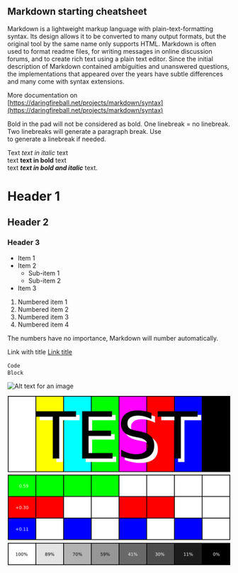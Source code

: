 ## Markdown starting cheatsheet

<!-- This is an HTML comment that won't show in the PDF -->

Markdown is a lightweight markup language with plain-text-formatting syntax. Its design allows it to be converted to many output formats, but the original tool by the same name only supports HTML. Markdown is often used to format readme files, for writing messages in online discussion forums, and to create rich text using a plain text editor. Since the initial description of Markdown contained ambiguities and unanswered questions, the implementations that appeared over the years have subtle differences and many come with syntax extensions. 

More documentation on [https://daringfireball.net/projects/markdown/syntax](https://daringfireball.net/projects/markdown/syntax)

Bold in the pad will not be considered as bold.
One linebreak = no linebreak. Two linebreaks will generate a paragraph break.
Use <br /> to generate a linebreak if needed.

Text *text in italic* text <br />
text **text in bold** text <br />
text ***text in bold and italic*** text.

# Header 1
## Header 2
### Header 3

- Item 1
- Item 2
    - Sub-item 1
    - Sub-item 2
- Item 3

1. Numbered item 1
1. Numbered item 2
1. Numbered item 3
5. Numbered item 4

The numbers have no importance, Markdown will number automatically.


Link with title [Link title](http://example.com/)

    Code
    Block


<!-- Image using a url to an image online -->
![Alt text for an image](https://placekittens.com/500/300)

<!-- Image using a local image -->
![Alt text for an image](images/Test.svg)
